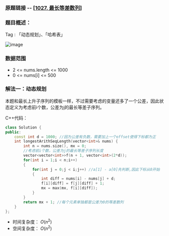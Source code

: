 ### 原题链接 -- [[1027. 最长等差数列](https://leetcode.cn/problems/longest-arithmetic-subsequence/)]

### 题目概述：
Tag : 「动态规划」、「哈希表」

![image](https://user-images.githubusercontent.com/99656524/233753496-92c54166-93c6-4af8-9cca-c8e091dec0e1.png)

### 数据范围
* 2 <= nums.length <= 1000
* 0 <= nums[i] <= 500

### 解法一：动态规划
本题和最长上升子序列的模板一样，不过需要考虑的变量还多了一个公差，因此状态定义为考虑前i个数，公差为j的最长等差子序列。

C++代码：
```cpp
class Solution {
public:
    const int d = 1000; //因为公差有负数，需要加上一个offset使得下标都为正
    int longestArithSeqLength(vector<int>& nums) {
        int n = nums.size(), mx = 0;
        //考虑前i个数，公差为j的最长等差子序列长度
        vector<vector<int>>f(n + 1, vector<int>(2*d));
        for(int i = 1;i < n;i++)
        {
            for(int j = 0;j < i;j++) //a[1] - a[0]先判断,因此下标从0开始
            {
                int diff = nums[i] - nums[j] + d;
                f[i][diff] = f[j][diff] + 1;
                mx = max(mx, f[i][diff]);
            }
        }
        return mx + 1; //每个元素单独都是公差为0的等差数列
    }
};
```
* 时间复杂度： $O(n^2)$ 
* 空间复杂度： $O(n^2)$ 
